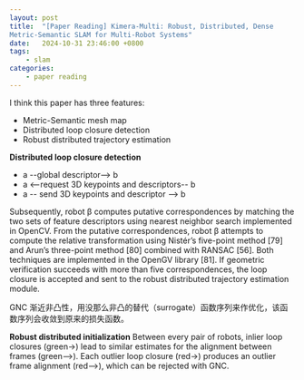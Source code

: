 ```yaml
---
layout: post
title:  "[Paper Reading] Kimera-Multi: Robust, Distributed, Dense
Metric-Semantic SLAM for Multi-Robot Systems"
date:   2024-10-31 23:46:00 +0800
tags: 
    - slam
categories:
    - paper reading
---
```


I think this paper has three features: 

- Metric-Semantic mesh map
- Distributed loop closure detection
- Robust distributed trajectory estimation

**Distributed loop closure detection** 
- a --global descriptor--> b
- a <--request 3D keypoints and descriptors-- b
- a -- send 3D keypoints and descriptor --> b

Subsequently, robot β computes putative correspondences by matching the two sets of feature descriptors using nearest neighbor search implemented in OpenCV.  From the putative correspondences, robot β attempts to
compute the relative transformation using Nistér’s five-point
method [79] and Arun’s three-point method [80] combined
with RANSAC [56]. Both techniques are implemented in the
OpenGV library [81]. If geometric verification succeeds with
more than five correspondences, the loop closure is accepted
and sent to the robust distributed trajectory estimation module.

GNC 渐近非凸性，用没那么非凸的替代（surrogate）函数序列来作优化，该函数序列会收敛到原来的损失函数。

**Robust distributed initialization** Between every pair of robots,
inlier loop closures (green→) lead to similar estimates for the alignment
between frames (green-->). Each outlier loop closure (red→) produces an
outlier frame alignment (red-->), which can be rejected with GNC. 


